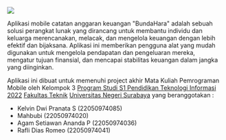 
![](https://github.com/KelvinDWI/SiPandu2/assets/115910709/79ac5812-a6c0-471a-af18-b67b35013e92)


Aplikasi mobile catatan anggaran keuangan "BundaHara" adalah sebuah solusi
perangkat lunak yang dirancang untuk membantu individu dan keluarga merencanakan,
melacak, dan mengelola keuangan dengan lebih efektif dan bijaksana. Aplikasi ini memberikan
pengguna alat yang mudah digunakan untuk mengelola pendapatan dan pengeluaran mereka,
mengatur tujuan finansial, dan mencapai stabilitas keuangan dalam jangka yang diinginkan.

Aplikasi ini dibuat untuk memenuhi project akhir Mata Kuliah Pemrograman Mobile oleh Kelompok 3 [Program Studi S1 Pendidikan Teknologi Informasi 2022](https://pendidikan-ti.ft.unesa.ac.id) [Fakultas Teknik](https://ft.unesa.ac.id) [Universitas Negeri Surabaya](https://www.unesa.ac.id/) yang beranggotakan :

- Kelvin Dwi Pranata S        (22050974085)
- Mahbubi                     (22050974020)
- Agam Setiawan Ananda P      (22050974036)
- Rafli Dias Romeo            (22050974041)
